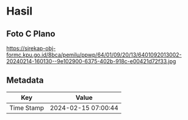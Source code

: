 # Hasil

## Foto C Plano

https://sirekap-obj-formc.kpu.go.id/8bca/pemilu/ppwp/64/01/09/20/13/6401092013002-20240214-160130--9e102900-6375-402b-918c-e00421d72f33.jpg


## Metadata

| Key        | Value               |
| ---------- | ------------------- |
| Time Stamp | 2024-02-15 07:00:44 |



